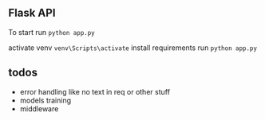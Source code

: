 ## Flask API
To start run 
`python app.py`

activate venv
`venv\Scripts\activate`
install requirements
run
`python app.py`


## todos
- error handling like no text in req or other stuff
- models training
- middleware